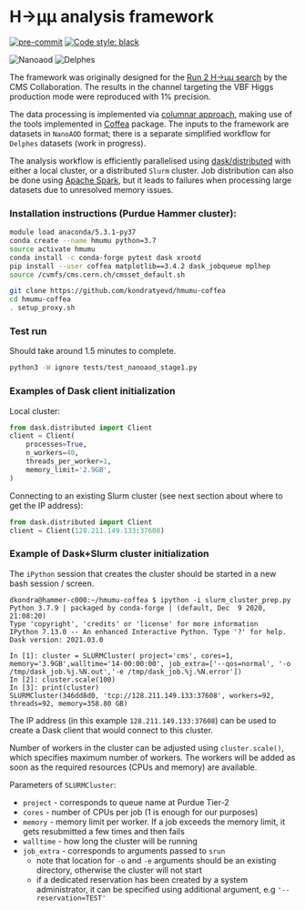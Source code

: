 # H→µµ analysis framework

[![pre-commit](https://img.shields.io/badge/pre--commit-enabled-brightgreen?logo=pre-commit&logoColor=white)](https://github.com/pre-commit/pre-commit)
[![Code style: black](https://img.shields.io/badge/code%20style-black-000000.svg)](https://github.com/psf/black)

![Nanoaod](https://github.com/kondratyevd/hmumu-coffea/actions/workflows/nanoaod.yml/badge.svg)
![Delphes](https://github.com/kondratyevd/hmumu-coffea/actions/workflows/delphes.yml/badge.svg)

The framework was originally designed for the [Run 2 H→µµ search](https://inspirehep.net/literature/1815813) by the CMS Collaboration. The results in the channel targeting the VBF Higgs production mode were reproduced with 1% precision.

The data processing is implemented via [columnar approach](https://indico.cern.ch/event/759388/contributions/3306852/attachments/1816027/2968106/ncsmith-how2019-columnar.pdf), making use of the tools implemented in [Coffea](https://github.com/CoffeaTeam/coffea) package. The inputs to the framework are datasets in `NanoAOD` format; there is a separate simplified workflow for `Delphes` datasets (work in progress).

The analysis workflow is efficiently parallelised using [dask/distributed](https://github.com/dask/distributed) with either a local cluster, or a distributed `Slurm` cluster. Job distribution can also be done using [Apache Spark](https://github.com/apache/spark), but it leads to failures when processing large datasets due to unresolved memory issues.

### Installation instructions (Purdue Hammer cluster):
```bash
module load anaconda/5.3.1-py37
conda create --name hmumu python=3.7
source activate hmumu
conda install -c conda-forge pytest dask xrootd
pip install --user coffea matplotlib==3.4.2 dask_jobqueue mplhep
source /cvmfs/cms.cern.ch/cmsset_default.sh

git clone https://github.com/kondratyevd/hmumu-coffea
cd hmumu-coffea
. setup_proxy.sh
```

### Test run
Should take around 1.5 minutes to complete.
```bash
python3 -W ignore tests/test_nanoaod_stage1.py
```

### Examples of Dask client initialization
Local cluster:
```python
from dask.distributed import Client
client = Client(
    processes=True,
    n_workers=40,
    threads_per_worker=1,
    memory_limit='2.9GB',
)
```
Connecting to an existing Slurm cluster (see next section about where to get the IP address):
```python
from dask.distributed import Client
client = Client(128.211.149.133:37608)
```

### Example of Dask+Slurm cluster initialization
The `iPython` session that creates the cluster should be started in a new bash session / screen.
```
dkondra@hammer-c000:~/hmumu-coffea $ ipython -i slurm_cluster_prep.py
Python 3.7.9 | packaged by conda-forge | (default, Dec  9 2020, 21:08:20)
Type 'copyright', 'credits' or 'license' for more information
IPython 7.13.0 -- An enhanced Interactive Python. Type '?' for help.
Dask version: 2021.03.0

In [1]: cluster = SLURMCluster( project='cms', cores=1, memory='3.9GB',walltime='14-00:00:00', job_extra=['--qos=normal', '-o /tmp/dask_job.%j.%N.out','-e /tmp/dask_job.%j.%N.error'])
In [2]: cluster.scale(100)
In [3]: print(cluster)
SLURMCluster(346dd8d0, 'tcp://128.211.149.133:37608', workers=92, threads=92, memory=358.80 GB)
```
The IP address (in this example `128.211.149.133:37608`) can be used to create a Dask client that would connect to this cluster.

Number of workers in the cluster can be adjusted using `cluster.scale()`, which specifies maximum number of workers. The workers will be added as soon as the required resources (CPUs and memory) are available.

Parameters of `SLURMCluster`:
- `project` - corresponds to queue name at Purdue Tier-2
- `cores` - number of CPUs per job (1 is enough for our purposes)
- `memory` - memory limit per worker. If a job exceeds the memory limit, it gets resubmitted a few times and then fails
- `walltime` - how long the cluster will be running
- `job_extra` - corresponds to arguments passed to `srun`
    - note that location for `-o` and `-e` arguments should be an existing directory, otherwise the cluster will not start
    - if a dedicated reservation has been created by a system administrator, it can be specified using additional argument, e.g `'--reservation=TEST'`
